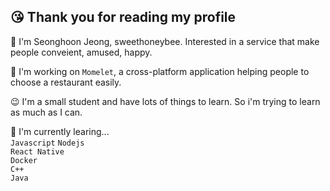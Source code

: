 ## 😘 Thank you for reading my profile

🌱 I'm Seonghoon Jeong, sweethoneybee. Interested in a service that make people conveient, amused, happy.  

🔭 I'm working on `Momelet`, a cross-platform application helping people to choose a restaurant easily.  

😉 I'm a small student and have lots of things to learn. So i'm trying to learn as much as I can.  

🥳 I'm currently learing...  
`Javascript`
`Nodejs`  
`React Native`  
`Docker`  
`C++`  
`Java`  






<!--
**sweethoneybee/sweethoneybee** is a ✨ _special_ ✨ repository because its `README.md` (this file) appears on your GitHub profile.

Here are some ideas to get you started:

- 🔭 I’m currently working on ...
- 🌱 I’m currently learning ...
- 👯 I’m looking to collaborate on ...
- 🤔 I’m looking for help with ...
- 💬 Ask me about ...
- 📫 How to reach me: ...
- 😄 Pronouns: ...
- ⚡ Fun fact: ...
-->

